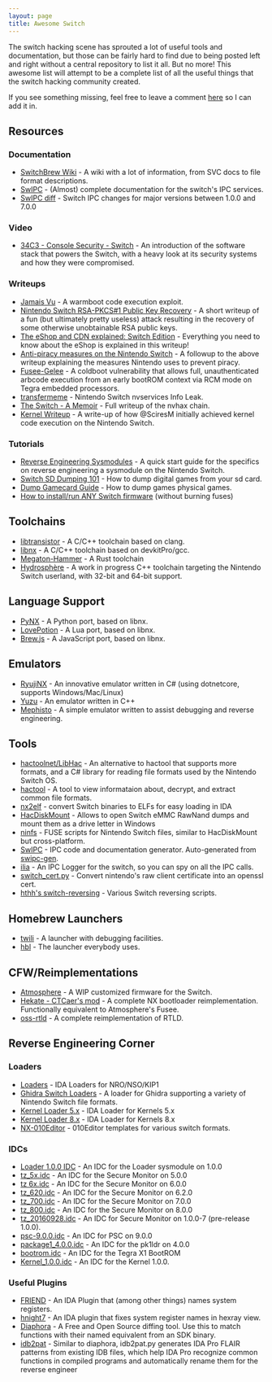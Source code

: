 ```yaml
---
layout: page
title: Awesome Switch
---
```


The switch hacking scene has sprouted a lot of useful tools and documentation,
but those can be fairly hard to find due to being posted left and right without
a central repository to list it all. But no more! This awesome list will attempt
to be a complete list of all the useful things that the switch hacking community
created.

If you see something missing, feel free to leave a comment [here](https://github.com/ReswitchedWeekly/ReswitchedWeekly.github.io/issues/41)
so I can add it in.

## Resources

### Documentation

- [SwitchBrew Wiki](http://switchbrew.org) - A wiki with a lot of information, from SVC docs to file format descriptions.
- [SwIPC](http://reswitched.github.io/SwIPC) - (Almost) complete documentation for the switch's IPC services.
- [SwIPC diff](https://gist.github.com/hthh/bb896c743878a2c0c337f41febdc0426) - Switch IPC changes for major versions between 1.0.0 and 7.0.0

### Video

- [34C3 - Console Security - Switch](https://www.youtube.com/watch?v=Ec4NgWRE8ik) - An introduction of the software stack that powers the Switch, with a heavy look at its security systems and how they were compromised.

### Writeups

- [Jamais Vu](https://www.reddit.com/r/SwitchHacks/comments/7rq0cu/jamais_vu_a_100_trustzone_code_execution_exploit/) - A warmboot code execution exploit.
- [Nintendo Switch RSA-PKCS#1 Public Key Recovery](https://gist.github.com/SciresM/d31aa89f46a8ab18345b56fbeb3cebc9) - A short writeup of a fun (but ultimately pretty useless) attack resulting in the recovery of some otherwise unobtainable RSA public keys.
- [The eShop and CDN explained: Switch Edition](https://www.reddit.com/r/SwitchHacks/comments/759myu/the_eshop_and_cdn_explained_switch_edition/) - Everything you need to know about the eShop is explained in this writeup!
- [Anti-piracy measures on the Nintendo Switch](https://www.reddit.com/r/SwitchHacks/comments/8rxg26/psa_strong_antipiracy_measures_implemented_by/) - A followup to the above writeup explaining the measures Nintendo uses to prevent piracy.
- [Fusee-Gelee](https://github.com/Cease-and-DeSwitch/fusee-launcher/blob/master/report/fusee_gelee.md) - A coldboot vulnerability that allows full, unauthenticated arbcode execution from an early bootROM context via RCM mode on Tegra embedded processors.
- [transfermeme](https://daeken.svbtle.com/nintendo-switch-nvservices-info-leak) - Nintendo Switch nvservices Info Leak.
- [The Switch - A Memoir](http://hexkyz.blogspot.com/2018/12/the-switch-memoir.html) - Full writeup of the nvhax chain.
- [Kernel Writeup](https://gist.github.com/SciresM/425aa51f34f2dec68c97848e45dd17d9) - A write-up of how @SciresM initially achieved kernel code execution on the Nintendo Switch.

### Tutorials

- [Reverse Engineering Sysmodules](https://github.com/misson20000/nn-types/blob/master/GUIDE.md) - A quick start guide for the specifics on reverse engineering a sysmodule on the Nintendo Switch.
- [Switch SD Dumping 101](https://gist.github.com/khang06/84aabeac507fa99a676d22bb6120cea8) - How to dump digital games from your sd card.
- [Dump Gamecard Guide](https://gist.github.com/AcK77/d879aee6a161f9f440156167d7e228a8) - How to dump games physical games.
- [How to install/run ANY Switch firmware](https://gbatemp.net/threads/how-to-install-run-any-switch-firmware-unofficially-without-burning-any-fuses.507461/) (without burning fuses)

## Toolchains

- [libtransistor](https://github.com/reswitched/libtransistor) - A C/C++ toolchain based on clang.
- [libnx](https://github.com/switchbrew/libnx) - A C/C++ toolchain based on devkitPro/gcc.
- [Megaton-Hammer](https://github.com/megatonhammer/megaton-hammer) - A Rust toolchain
- [Hydrosphère](https://github.com/hydrosphere-nx/Hydrosphere) - A work in progress C++ toolchain targeting the Nintendo Switch userland, with 32-bit and 64-bit support.

## Language Support

- [PyNX](https://github.com/nx-python/PyNX) - A Python port, based on libnx.
- [LovePotion](https://github.com/turtlep/LovePotion) - A Lua port, based on libnx.
- [Brew.js](https://github.com/XorTroll/Brew.js) - A JavaScript port, based on libnx.

## Emulators

- [RyujiNX](https://ryujinx.org/) - An innovative emulator written in C# (using dotnetcore, supports Windows/Mac/Linux)
- [Yuzu](https://yuzu-emu.org/) - An emulator written in C++
- [Mephisto](https://github.com/reswitched/mephisto) - A simple emulator written to assist debugging and reverse engineering.

## Tools

- [hactoolnet/LibHac](https://github.com/Thealexbarney/LibHac/) - An alternative to hactool that supports more formats, and a C# library for reading file formats used by the Nintendo Switch OS.
- [hactool](https://github.com/SciresM/hactool) - A tool to view informataion about, decrypt, and extract common file formats.
- [nx2elf](https://github.com/shuffle2/nx2elf) - convert Switch binaries to ELFs for easy loading in IDA
- [HacDiskMount](https://switchtools.sshnuke.net/) - Allows to open Switch eMMC RawNand dumps and mount them as a drive letter in Windows
- [ninfs](https://github.com/ihaveamac/ninfs) - FUSE scripts for Nintendo Switch files, similar to HacDiskMount but cross-platform.
- [SwIPC](https://github.com/reswitched/swipc) - IPC code and documentation generator. Auto-generated from [swipc-gen](https://github.com/roblabla/swipc-gen).
- [ilia](https://github.com/misson20000/ilia) - An IPC Logger for the switch, so you can spy on all the IPC calls.
- [switch_cert.py](https://gist.github.com/SciresM/c393d27caf18675bcb2475569bb864dd) - Convert nintendo's raw client certificate into an openssl cert.
- [hthh's switch-reversing](https://github.com/hthh/switch-reversing) - Various Switch reversing scripts.

## Homebrew Launchers

- [twili](https://github.com/misson20000/twili) - A launcher with debugging facilities.
- [hbl](https://github.com/switchbrew/nx-hbloader) - The launcher everybody uses.

## CFW/Reimplementations

- [Atmosphere](https://github.com/Atmosphere-NX/Atmosphere) - A WIP customized firmware for the Switch.
- [Hekate - CTCaer's mod](https://github.com/ctcaer/hekate) - A complete NX bootloader reimplementation. Functionally equivalent to Atmosphere's Fusee.
- [oss-rtld](https://github.com/thog/oss-rtld) - A complete reimplementation of RTLD.

## Reverse Engineering Corner

### Loaders

- [Loaders](https://github.com/reswitched/loaders) - IDA Loaders for NRO/NSO/KIP1
- [Ghidra Switch Loaders](https://github.com/Adubbz/Ghidra-Switch-Loader) - A loader for Ghidra supporting a variety of Nintendo Switch file formats.
- [Kernel Loader 5.x](https://gist.github.com/TuxSH/d276ba73c7858166355a156719b16298) - IDA Loader for Kernels 5.x
- [Kernel Loader 8.x](https://gist.github.com/TuxSH/8aea29531a071780ea043ab4d1f4e17d) - IDA Loader for Kernels 8.x
- [NX-010Editor](http://github.com/roblabla/NX-010Editor) - 010Editor templates for various switch formats.

### IDCs

- [Loader 1.0.0 IDC](https://gist.github.com/SciresM/5f43d497cac42a095c17dd3e43e656d0) - An IDC for the Loader sysmodule on 1.0.0
- [tz_5x.idc](https://gist.github.com/SciresM/c3377a0a97eefc2c271e9482ec317e77) - An IDC for the Secure Monitor on 5.0.0
- [tz 6x.idc](https://gist.github.com/SciresM/94fdf9a516b04de0d7f36b338a003415) - An IDC for the Secure Monitor on 6.0.0
- [tz_620.idc](https://gist.github.com/SciresM/05d8bb75e1ab3e620588a76a4c3351d8) - An IDC for the Secure Monitor on 6.2.0
- [tz_700.idc](https://gist.github.com/SciresM/3126840b5389c8b12d24a172acab9a92) - An IDC for the Secure Monitor on 7.0.0
- [tz_800.idc](https://gist.github.com/SciresM/767f799598a1fdab62a5da5b0728fd5b) - An IDC for the Secure Monitor on 8.0.0
- [tz_20160928.idc](https://gist.github.com/SciresM/4fff8b71b60609bc3e96804c075ce456) - An IDC for Secure Monitor on 1.0.0-7 (pre-release 1.0.0).
- [psc-9.0.0.idc](https://gist.github.com/Thog/5681b5f687bc0542e58e690a8fb2506e) - An IDC for PSC on 9.0.0
- [package1_4.0.0.idc](https://gist.github.com/SciresM/97ba5d5b957fd87fe27d0f3ba0d587f2) - An IDC for the pk1ldr on 4.0.0
- [bootrom.idc](https://twitter.com/q3k/status/988206620005076994) - An IDC for the Tegra X1 BootROM
- [Kernel_1.0.0.idc](https://gist.github.com/roblabla/e1551754d8732d1c8633fcd7c8521a46) - An IDC for the Kernel 1.0.0.

### Useful Plugins

- [FRIEND](https://github.com/alexhude/FRIEND) - An IDA Plugin that (among other things) names system registers.
- [hnight7](https://github.com/xerub/idastuff/blob/master/hnight7.py) - An IDA plugin that fixes system register names in hexray view.
- [Diaphora](https://github.com/joxeankoret/diaphora) - A Free and Open Source diffing tool. Use this to match functions with their named equivalent from an SDK binary.
- [idb2pat](https://www.fireeye.com/blog/threat-research/2015/01/flare_ida_pro_script.html) - Similar to diaphora, idb2pat.py generates IDA Pro FLAIR patterns from existing IDB files, which help IDA Pro recognize common functions in compiled programs and automatically rename them for the reverse engineer

